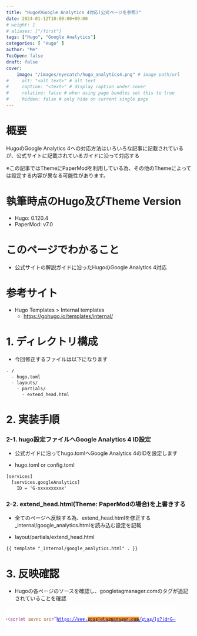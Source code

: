 ```yaml
---
title: "HugoのGoogle Analytics 4対応(公式ページを参照)"
date: 2024-01-12T10:00:00+09:00
# weight: 1
# aliases: ["/first"]
tags: ["Hugo", "Google Analytics"]
categories: [ "Hugo" ]
author: "Me"
TocOpen: false
draft: false
cover:
    image: "/images/eyecatch/hugo_analytics4.png" # image path/url
#     alt: "<alt text>" # alt text
#     caption: "<text>" # display caption under cover
#     relative: false # when using page bundles set this to true
#     hidden: false # only hide on current single page
---
```

# 概要

HugoのGoogle Analytics 4への対応方法はいろいろな記事に記載されているが、公式サイトに記載されているガイドに沿って対応する

※この記事ではThemeにPaperModを利用している為、その他のThemeによっては設定する内容が異なる可能性があります。

# 執筆時点のHugo及びTheme Version

* Hugo: 0.120.4
* PaperMod: v7.0

# このページでわかること

* 公式サイトの解説ガイドに沿ったHugoのGoogle Analytics 4対応

# 参考サイト

* Hugo Templates > Internal templates
  * https://gohugo.io/templates/internal/

# 1. ディレクトリ構成

* 今回修正するファイルは以下になります
```
- /
  - hugo.toml
  - layouts/
    - partials/
      - extend_head.html
```

# 2. 実装手順

### 2-1. hugo設定ファイルへGoogle Analytics 4 ID設定

* 公式ガイドに沿ってhugo.tomlへGoogle Analytics 4のIDを設定します

* hugo.toml or config.toml
```
[services]
  [services.googleAnalytics]
    ID = 'G-xxxxxxxxxx'
```

### 2-2. extend_head.html(Theme: PaperModの場合)を上書きする

* 全てのページへ反映する為、extend_head.htmlを修正する_internal/google_analytics.htmlを読み込む設定を記載

* layout/partials/extend_head.html
```
{{ template "_internal/google_analytics.html" . }}
```

# 3. 反映確認

* Hugoの各ページのソースを確認し、googletagmanager.comのタグが追記されていることを確認

![](source01.gif)